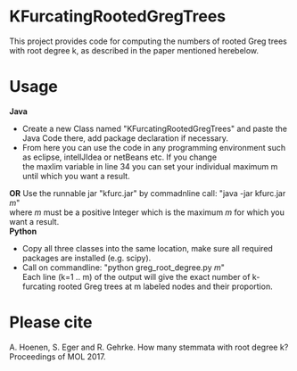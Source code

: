 # KFurcatingRootedGregTrees
This project provides code for computing the numbers of rooted Greg trees with root degree k, as described in the paper mentioned herebelow.
# Usage
<b>Java</b>
- Create a new Class named "KFurcatingRootedGregTrees" and paste the Java Code there, add package declaration if necessary.<br/>
- From here you can use the code in any programming environment such as eclipse, intellJIdea or netBeans etc. If you change  
     the maxlim variable in line 34 you can set your individual maximum m until which you want a result. 

<b>OR</b>
Use the runnable jar "kfurc.jar" by commadnline call: "java -jar kfurc.jar <i>m</i>"<br/>
where <i>m</i> must be a positive Integer which is the maximum <i>m</i> for which you want a result.<br/>
<b>Python</b>
- Copy all three classes into the same location, make sure all required packages are installed (e.g. scipy).
- Call on commandline: "python greg_root_degree.py <i>m</i>"<br/>
  Each line (k=1 .. m) of the output will give the exact number of k-furcating rooted Greg trees at m labeled nodes and their proportion.
# Please cite
A. Hoenen, S. Eger and R. Gehrke. How many stemmata with root degree k? Proceedings of MOL 2017.
